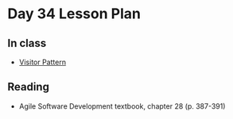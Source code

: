 # Day 34 Lesson Plan

## In class

- [Visitor Pattern](../activities/activity17-2visitorPattern.md)

## Reading

- Agile Software Development textbook, chapter 28 (p. 387-391)
